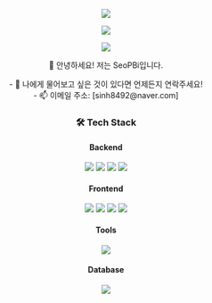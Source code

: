 <p align="center">
<img src="https://capsule-render.vercel.app/api?type=wave&color=auto&height=300&section=header&text=WELCOME%20&fontSize=90"/>
</p>

<p align="center">
<a href="https://hits.seeyoufarm.com"><img src="https://hits.seeyoufarm.com/api/count/incr/badge.svg?url=https%3A%2F%2Fgithub.com%2FSeoPBi%2FSeoPBi.git&count_bg=%2379C83D&title_bg=%23555555&icon=&icon_color=%23E7E7E7&title=hits&edge_flat=false"/></a>
</p>

<p align="center">
<img src ="https://github-readme-stats.vercel.app/api/top-langs/?username=SeoPBi&layout=compact"/>
</p>

<p align="center">
👋 안녕하세요! 저는 SeoPBi입니다.
</p>

<p align="center">
- 💬 나에게 물어보고 싶은 것이 있다면 언제든지 연락주세요!<br/>
- 📫 이메일 주소: [sinh8492@naver.com]
</p>


<h3 align = "center">🛠 Tech Stack </h3>

<h4 align="center">Backend </h4>
<p align="center"> 
 <img src="https://img.shields.io/badge/Java-ED8B00?style=flat-square&logo=java&logoColor=white"/> 
 <img src="https://img.shields.io/badge/Spring Boot-#6DB33F?style=flat&logo=Python&logoColor=white"/>
 <img src="https://img.shields.io/badge/SpringBoot3-6DB33F?style=flat-square&logo=spring-boot"/>
 <img src="https://img.shields.io/badge/MyBatis-%23EA4335.svg?style=sociall-square&logo=mybatis"/>
</p>


<h4 align="center">Frontend</h4>
<p align="center">
 <img src="https://img.shields.io/badge/React-20232A?style=flat-square&logo=react&logoColor=%2361DAFB"/>
 <img src="https://img.shields.io/badge/Javascript-F7DF1E?style=flat-square&logo=javascript&logoColor=black"/> 
 <img src="https://img.shields.io/badge/HTML5-E34F26?style=flat-square&logo=html5&logoColor=white"/>
 <img src="https://img.shields.io/badge/CSS3-1572B6?style=flat-square&logo=css3&logoColor=white"/>
</p>

<h4 align="center">Tools</h4>
<p align="center">
 <img src="https://img.shields.io/badge/Git-F05032?style=flat-square&&logo=gitea"/> 
</p>

<h4 align="center">Database</h4>
<p align="center">
 <img src="https://img.shields.io/badge/MySQL-00000F?style=flat-square&&logo=mysql&&logoColor=white"/>
</p>
